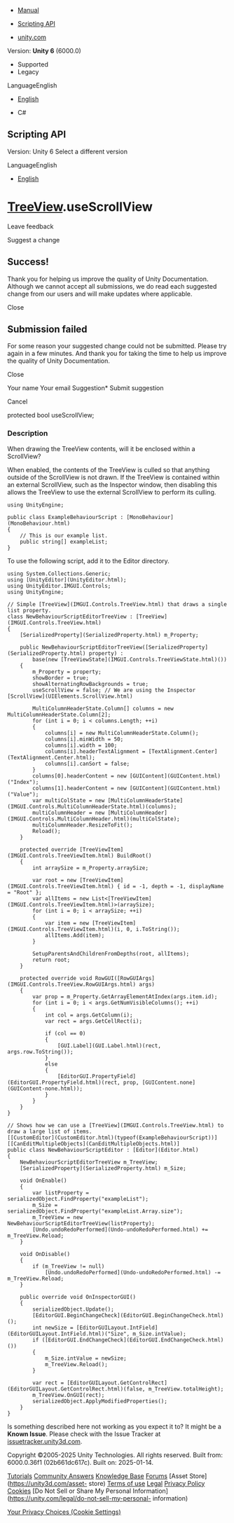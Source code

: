 [ ]()

  * [Manual](../Manual/index.html)
  * [Scripting API](../ScriptReference/index.html)

  * [unity.com](https://unity.com/)

Version: **Unity 6** (6000.0)

  * Supported
  * Legacy

LanguageEnglish

  * [English]()

  * C#

[ ](https://docs.unity3d.com)

## Scripting API

Version: Unity 6 Select a different version

LanguageEnglish

  * [English]()

#  [TreeView](IMGUI.Controls.TreeView.html).useScrollView

Leave feedback

Suggest a change

## Success!

Thank you for helping us improve the quality of Unity Documentation. Although
we cannot accept all submissions, we do read each suggested change from our
users and will make updates where applicable.

Close

## Submission failed

For some reason your suggested change could not be submitted. Please <a>try
again</a> in a few minutes. And thank you for taking the time to help us
improve the quality of Unity Documentation.

Close

Your name Your email Suggestion* Submit suggestion

Cancel

[ ]()

protected bool useScrollView;

### Description

When drawing the TreeView contents, will it be enclosed within a ScrollView?

When enabled, the contents of the TreeView is culled so that anything outside
of the ScrollView is not drawn. If the TreeView is contained within an
external ScrollView, such as the Inspector window, then disabling this allows
the TreeView to use the external ScrollView to perform its culling.

    
    
    using UnityEngine;  
      
    public class ExampleBehaviourScript : [MonoBehaviour](MonoBehaviour.html)
    {
        // This is our example list.
        public string[] exampleList;
    }
    

To use the following script, add it to the Editor directory.

    
    
    using System.Collections.Generic;
    using [UnityEditor](UnityEditor.html);
    using UnityEditor.IMGUI.Controls;
    using UnityEngine;  
      
    // Simple [TreeView](IMGUI.Controls.TreeView.html) that draws a single list property.
    class NewBehaviourScriptEditorTreeView : [TreeView](IMGUI.Controls.TreeView.html)
    {
        [SerializedProperty](SerializedProperty.html) m_Property;  
      
        public NewBehaviourScriptEditorTreeView([SerializedProperty](SerializedProperty.html) property) :
            base(new [TreeViewState](IMGUI.Controls.TreeViewState.html)())
        {
            m_Property = property;
            showBorder = true;
            showAlternatingRowBackgrounds = true;
            useScrollView = false; // We are using the Inspector [ScrollView](UIElements.ScrollView.html)  
      
            MultiColumnHeaderState.Column[] columns = new MultiColumnHeaderState.Column[2];
            for (int i = 0; i < columns.Length; ++i)
            {
                columns[i] = new MultiColumnHeaderState.Column();
                columns[i].minWidth = 50;
                columns[i].width = 100;
                columns[i].headerTextAlignment = [TextAlignment.Center](TextAlignment.Center.html);
                columns[i].canSort = false;
            }
            columns[0].headerContent = new [GUIContent](GUIContent.html)("Index");
            columns[1].headerContent = new [GUIContent](GUIContent.html)("Value");
            var multiColState = new [MultiColumnHeaderState](IMGUI.Controls.MultiColumnHeaderState.html)(columns);
            multiColumnHeader = new [MultiColumnHeader](IMGUI.Controls.MultiColumnHeader.html)(multiColState);
            multiColumnHeader.ResizeToFit();
            Reload();
        }  
      
        protected override [TreeViewItem](IMGUI.Controls.TreeViewItem.html) BuildRoot()
        {
            int arraySize = m_Property.arraySize;  
      
            var root = new [TreeViewItem](IMGUI.Controls.TreeViewItem.html) { id = -1, depth = -1, displayName = "Root" };
            var allItems = new List<[TreeViewItem](IMGUI.Controls.TreeViewItem.html)>(arraySize);
            for (int i = 0; i < arraySize; ++i)
            {
                var item = new [TreeViewItem](IMGUI.Controls.TreeViewItem.html)(i, 0, i.ToString());
                allItems.Add(item);
            }  
      
            SetupParentsAndChildrenFromDepths(root, allItems);
            return root;
        }  
      
        protected override void RowGUI([RowGUIArgs](IMGUI.Controls.TreeView.RowGUIArgs.html) args)
        {
            var prop = m_Property.GetArrayElementAtIndex(args.item.id);
            for (int i = 0; i < args.GetNumVisibleColumns(); ++i)
            {
                int col = args.GetColumn(i);
                var rect = args.GetCellRect(i);  
      
                if (col == 0)
                {
                    [GUI.Label](GUI.Label.html)(rect, args.row.ToString());
                }
                else
                {
                    [EditorGUI.PropertyField](EditorGUI.PropertyField.html)(rect, prop, [GUIContent.none](GUIContent-none.html));
                }
            }
        }
    }  
      
    // Shows how we can use a [TreeView](IMGUI.Controls.TreeView.html) to draw a large list of items.
    [[CustomEditor](CustomEditor.html)(typeof(ExampleBehaviourScript))]
    [[CanEditMultipleObjects](CanEditMultipleObjects.html)]
    public class NewBehaviourScriptEditor : [Editor](Editor.html)
    {
        NewBehaviourScriptEditorTreeView m_TreeView;
        [SerializedProperty](SerializedProperty.html) m_Size;  
      
        void OnEnable()
        {
            var listProperty = serializedObject.FindProperty("exampleList");
            m_Size = serializedObject.FindProperty("exampleList.Array.size");
            m_TreeView = new NewBehaviourScriptEditorTreeView(listProperty);
            [Undo.undoRedoPerformed](Undo-undoRedoPerformed.html) += m_TreeView.Reload;
        }  
      
        void OnDisable()
        {
            if (m_TreeView != null)
                [Undo.undoRedoPerformed](Undo-undoRedoPerformed.html) -= m_TreeView.Reload;
        }  
      
        public override void OnInspectorGUI()
        {
            serializedObject.Update();
            [EditorGUI.BeginChangeCheck](EditorGUI.BeginChangeCheck.html)();
            int newSize = [EditorGUILayout.IntField](EditorGUILayout.IntField.html)("Size", m_Size.intValue);
            if ([EditorGUI.EndChangeCheck](EditorGUI.EndChangeCheck.html)())
            {
                m_Size.intValue = newSize;
                m_TreeView.Reload();
            }  
      
            var rect = [EditorGUILayout.GetControlRect](EditorGUILayout.GetControlRect.html)(false, m_TreeView.totalHeight);
            m_TreeView.OnGUI(rect);
            serializedObject.ApplyModifiedProperties();
        }
    }
    

Is something described here not working as you expect it to? It might be a
**Known Issue**. Please check with the Issue Tracker at
[issuetracker.unity3d.com](https://issuetracker.unity3d.com).

Copyright ©2005-2025 Unity Technologies. All rights reserved. Built from:
6000.0.36f1 (02b661dc617c). Built on: 2025-01-14.

[Tutorials](https://unity3d.com/learn) [Community
Answers](https://answers.unity3d.com) [Knowledge
Base](https://support.unity3d.com/hc/en-us)
[Forums](https://forum.unity3d.com) [Asset Store](https://unity3d.com/asset-
store) [Terms of use](https://docs.unity3d.com/Manual/TermsOfUse.html)
[Legal](https://unity.com/legal) [Privacy
Policy](https://unity.com/legal/privacy-policy)
[Cookies](https://unity.com/legal/cookie-policy) [Do Not Sell or Share My
Personal Information](https://unity.com/legal/do-not-sell-my-personal-
information)

[Your Privacy Choices (Cookie Settings)](javascript:void\(0\);)

